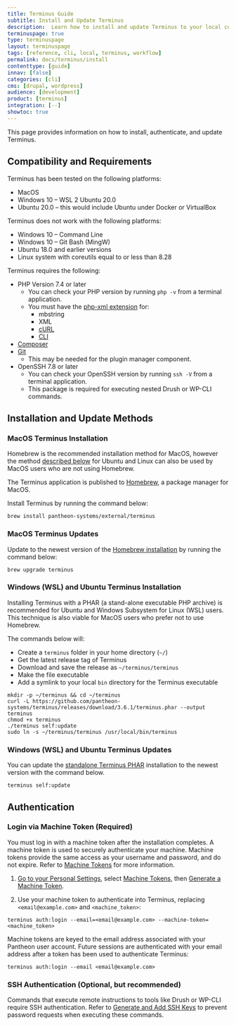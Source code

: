 ```yaml
---
title: Terminus Guide
subtitle: Install and Update Terminus
description:  Learn how to install and update Terminus to your local computer.
terminuspage: true
type: terminuspage
layout: terminuspage
tags: [reference, cli, local, terminus, workflow]
permalink: docs/terminus/install
contenttype: [guide]
innav: [false]
categories: [cli]
cms: [drupal, wordpress]
audience: [development]
product: [terminus]
integration: [--]
showtoc: true
---
```


This page provides information on how to install, authenticate, and update Terminus.

## Compatibility and Requirements
Terminus has been tested on the following platforms:

- MacOS
- Windows 10 – WSL 2 Ubuntu 20.0
- Ubuntu 20.0 – this would include Ubuntu under Docker or VirtualBox

<Accordion title="Incompatible Operating Systems" id="incompatible-os" icon="info-sign">
Terminus does not work with the following platforms:

- Windows 10 – Command Line
- Windows 10 – Git Bash (MingW)
- Ubuntu 18.0 and earlier versions
- Linux system with coreutils equal to or less than 8.28

</Accordion>

Terminus requires the following: 
- PHP Version 7.4 or later
  - You can check your PHP version by running `php -v` from a terminal application.
  - You must have the [php-xml extension](https://secure.php.net/manual/en/dom.setup.php) for:
     - mbstring
     - XML
     - [cURL](https://secure.php.net/manual/en/curl.setup.php)
     - [CLI](http://www.php-cli.com)
- [Composer](https://getcomposer.org/download/)
- [Git](https://help.github.com/articles/set-up-git/)
  - This may be needed for the plugin manager component.
- OpenSSH 7.8 or later
  - You can check your OpenSSH version by running `ssh -V` from a terminal application.
  - This package is required for executing nested Drush or WP-CLI commands.

## Installation and Update Methods 
### MacOS Terminus Installation
Homebrew is the recommended installation method for MacOS, however the method [described below](#windows-wsl-and-ubuntu-terminus-installation) for Ubuntu and Linux can also be used by MacOS users who are not using Homebrew.

The Terminus application is published to [Homebrew](https://brew.sh/), a package manager for MacOS.

Install Terminus by running the command below:

```bash{promptUser: user}
brew install pantheon-systems/external/terminus
```

### MacOS Terminus Updates

Update to the newest version of the [Homebrew installation](#macos-terminus-installation) by running the command below:

```bash{promptUser: user}
brew upgrade terminus
```

### Windows (WSL) and Ubuntu Terminus Installation

Installing Terminus with a PHAR (a stand-alone executable PHP archive) is recommended for Ubuntu and Windows Subsystem for Linux (WSL) users. This technique is also viable for MacOS users who prefer not to use Homebrew.

The commands below will:
- Create a `terminus` folder in your home directory (`~/`)
- Get the latest release tag of Terminus
- Download and save the release as `~/terminus/terminus`
- Make the file executable
- Add a symlink to your local `bin` directory for the Terminus executable

```bash{promptUser: user}
mkdir -p ~/terminus && cd ~/terminus
curl -L https://github.com/pantheon-systems/terminus/releases/download/3.6.1/terminus.phar --output terminus
chmod +x terminus
./terminus self:update
sudo ln -s ~/terminus/terminus /usr/local/bin/terminus
```
### Windows (WSL) and Ubuntu Terminus Updates
You can update the [standalone Terminus PHAR](#windows-wsl-and-ubuntu-terminus-installation) installation to the newest version with the command below.

```bash{promptUser: user}
terminus self:update
```

## Authentication
### Login via Machine Token (Required)
You must log in with a machine token after the installation completes. A machine token is used to securely authenticate your machine. Machine tokens provide the same access as your username and password, and do not expire. Refer to [Machine Tokens](/machine-tokens/) for more information.

1. [Go to your Personal Settings](/personal-settings), select [Machine Tokens](https://dashboard.pantheon.io/users/#account/tokens/), then [Generate a Machine Token](https://dashboard.pantheon.io/login?destination=%2Fuser#account/tokens/create/terminus/).

1. Use your machine token to authenticate into Terminus, replacing `<email@example.com>` and `<machine_token>`:

  ```bash{promptUser: user}
  terminus auth:login --email=<email@example.com> --machine-token=<machine_token>
  ```

Machine tokens are keyed to the email address associated with your Pantheon user account. Future sessions are authenticated with your email address after a token has been used to authenticate Terminus:

```bash{promptUser: user}
terminus auth:login --email <email@example.com>
```

### SSH Authentication (Optional, but recommended)

Commands that execute remote instructions to tools like Drush or WP-CLI require SSH authentication. Refer to [Generate and Add SSH Keys](/ssh-keys/) to prevent password requests when executing these commands.

